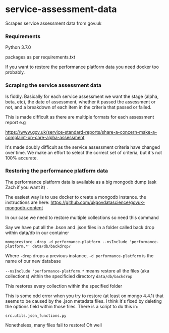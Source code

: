 # service-assessment-data

Scrapes service assessment data from gov.uk

### Requirements

Python 3.7.0

packages as per requirements.txt

If you want to restore the performance platform data you need docker too probably.


### Scraping the service assessment data

Is fiddly. Basically for each service assessment we want the stage (alpha, beta, etc),
 the date of assessment, whether it passed the assessment or not, and a breakdown of
 each item in the criteria that passed or failed.

 This is made difficult as there are multiple formats for each assessment report
 e.g

 https://www.gov.uk/service-standard-reports/share-a-concern-make-a-complaint-on-care-alpha-assessment

It's made doubly difficult as the service assessment criteria have changed over time. We make an effort to select
the correct set of criteria, but it's not 100% accurate.


### Restoring the performance platform data

The performance platform data is available as a big mongodb dump (ask Zach if you want it) .

The easiest way is to use docker to create a mongodb instance.
the instructions are here: https://github.com/ukgovdatascience/govuk-mongodb-content

In our case we need to restore multiple collections so need this command

Say we have put all the .bson and .json files in a folder called back drop within data/db in our container

`mongorestore -drop -d performance-platform --nsInclude 'performance-platform.*' data/db/backdrop/`

Where `-drop` drops a previous instance, `-d performance-platform` is the name of our new database

`--nsInclude 'performance-platform.*` means restore all the files (aka collections) within the specificied
directory  `data/db/backdrop`

This restores every collection within the specified folder

This is some odd error when you try to restore (at least on mongo 4.4.1) that seems to be caused
by the .json metadata files. I think it's fixed by deleting the options field within those files.
There is a script to do this in:

 `src.utils.json_functions.py`

Nonetheless, many files fail to restore! Oh well
